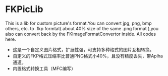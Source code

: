 # FKPicLib
This is a lib for custom picture's format.You can convert jpg, png, bmp others, etc. to .fkp formtat( about 40% size of the same .png format ),you also can convert back by the FKImageFormatConvertor inside. All codes here.

* 这是一个自定义图片格式，扩展性强，可支持多种格式的图片互相转换。
* 自定义的FKP格式压缩率比普通PNG格式小40%，且没有精度丢失，带Aplha通道。
* 内置格式转换工具（MFC编写）
